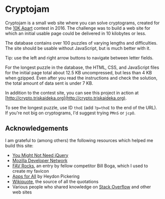 # Cryptojam

Cryptojam is a small web site where you can solve cryptograms, created for the [10K Apart](https://a-k-apart.com/) contest in 2016.  The challenge was to build a web site for which an initial usable page could be delivered in 10 kilobytes or less.

The database contains over 100 puzzles of varying lengths and difficulties.  The site should be usable without JavaScript, but is much better with it.

Tip: use the left and right arrow buttons to navigate between letter fields.

For the longest puzzle in the database, the HTML, CSS, and JavaScript files for the initial page total about 12.5 KB uncompressed, but less than 4 KB when gzipped.  Even after you read the instructions and check the solution, the total amount of data sent is under 7 KB.

In addition to the contest site, you can see this project in action at [http://crypto.triskaideka.org](http://crypto.triskaideka.org).

To see the longest puzzle, use ID `thoE` (add `?p=thoE` to the end of the URL).  If you're not big on cryptograms, I'd suggest trying `PMnS` or `jcpO`.

## Acknowledgements

I am grateful to (among others) the following resources which helped me build this site:

* [You Might Not Need jQuery](http://youmightnotneedjquery.com/)
* [Mozilla Developer Network](https://developer.mozilla.org/)
* [FAV Rocks](https://a-k-apart.com/gallery/FAV-Rocks), an entry by fellow competitor Bill Boga, which I used to create my favicon
* [Apps for All](https://shop.smashingmagazine.com/products/apps-for-all) by Heydon Pickering
* [Wikiquote](https://en.wikiquote.org/wiki/Main_Page), the source of all the quotations
* Various people who shared knowledge on [Stack Overflow](http://stackoverflow.com/) and other web sites